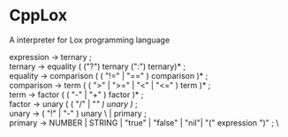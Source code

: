 # CppLox
A interpreter for Lox programming language

expression     → ternary ; \
ternary        → equality ( ("?") ternary (":") ternary)* ; \
equality       → comparison ( ( "!=" | "==" ) comparison )* ; \
comparison     → term ( ( ">" | ">=" | "<" | "<=" ) term )* ; \
term           → factor ( ( "-" | "+" ) factor )* ; \
factor         → unary ( ( "/" | "*" ) unary )* ; \
unary          → ( "!" | "-" ) unary \ | primary ; \
primary        → NUMBER | STRING | "true" | "false" | "nil"| "(" expression ")" ; \